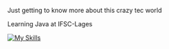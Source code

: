 Just getting to know more about this crazy tec world

Learning Java at IFSC-Lages
	
 [![My Skills](https://skills.thijs.gg/icons?i=java,idea)](https://skills.thijs.gg)
